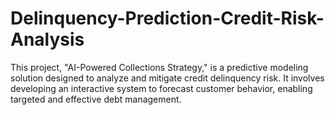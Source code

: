 # Delinquency-Prediction-Credit-Risk-Analysis
This project, "AI-Powered Collections Strategy," is a predictive modeling solution designed to analyze and mitigate credit delinquency risk. It involves developing an interactive system to forecast customer behavior, enabling targeted and effective debt management.
